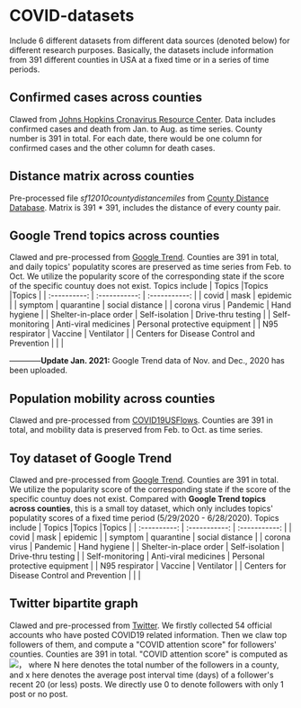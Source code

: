 # COVID-datasets

Include 6 different datasets from different data sources (denoted below) for different research purposes. Basically, the datasets include information from 391 different counties in USA at a fixed time or in a series of time periods.

## Confirmed cases across counties
Clawed from [Johns Hopkins Cronavirus Resource Center](https://coronavirus.jhu.edu/map.html). Data includes confirmed cases and death from Jan. to Aug. as time series. County number is 391 in total. For each date, there would be one column for confirmed cases and the other column for death cases.


## Distance matrix across counties
Pre-processed file *sf12010countydistancemiles* from [County Distance Database](https://www.nber.org/research/data/county-distance-database). Matrix is 391 * 391, includes the distance of every county pair.


## Google Trend topics across counties
Clawed and pre-processed from [Google Trend](https://trends.google.com/trends/?geo=US). Counties are 391 in total, and daily topics' populatity scores are preserved as time series from Feb. to Oct. We utilize the popularity score of the corresponding state if the score of the specific countuy does not exist. Topics include 
| Topics     |Topics      |Topics      |
| :----------: | :-----------:  | :-----------: |
| covid     | mask    | epidemic   |
| symptom   | quarantine    | social distance    |
| corona virus    | Pandemic  | Hand hygiene  |
| Shelter-in-place order | Self-isolation  | Drive-thru testing  |
| Self-monitoring  | Anti-viral medicines   | Personal protective equipment  |
| N95 respirator | Vaccine  | Ventilator  |
| Centers for Disease Control and Prevention  |  |  |

————**Update Jan. 2021:** Google Trend data of Nov. and Dec., 2020 has been uploaded.


## Population mobility across counties
Clawed and pre-processed from [COVID19USFlows](https://github.com/GeoDS/COVID19USFlows). Counties are 391 in total, and mobility data is preserved from Feb. to Oct.  as time series.

## Toy dataset of Google Trend
Clawed and pre-processed from [Google Trend](https://trends.google.com/trends/?geo=US). Counties are 391 in total. We utilize the popularity score of the corresponding state if the score of the specific countuy does not exist. Compared with **Google Trend topics across counties**, this is a small toy dataset, which only includes topics' populatity scores of a fixed time period (5/29/2020 - 6/28/2020). Topics include 
| Topics     |Topics      |Topics      |
| :----------: | :-----------:  | :-----------: |
| covid     | mask    | epidemic   |
| symptom   | quarantine    | social distance    |
| corona virus    | Pandemic  | Hand hygiene  |
| Shelter-in-place order | Self-isolation  | Drive-thru testing  |
| Self-monitoring  | Anti-viral medicines   | Personal protective equipment  |
| N95 respirator | Vaccine  | Ventilator  |
| Centers for Disease Control and Prevention  |  |  |


## Twitter bipartite graph
Clawed and pre-processed from [Twitter](https://twitter.com). We firstly collected 54 official accounts who have posted COVID19 related information. Then we claw top followers of them, and compute a "COVID attention score" for followers' counties. Counties are 391 in total. "COVID attention score" is computed as 
<img src="http://chart.googleapis.com/chart?cht=tx&chl= $f(\mathcal{X}) = \sum_{i=1}^{N} e^{-x}$" style="border:none;">， where N here denotes the total number of the followers in a county, and x here denotes the average post interval time (days) of a follower's recent 20 (or less) posts. We directly use 0 to denote followers with only 1 post or no post.










